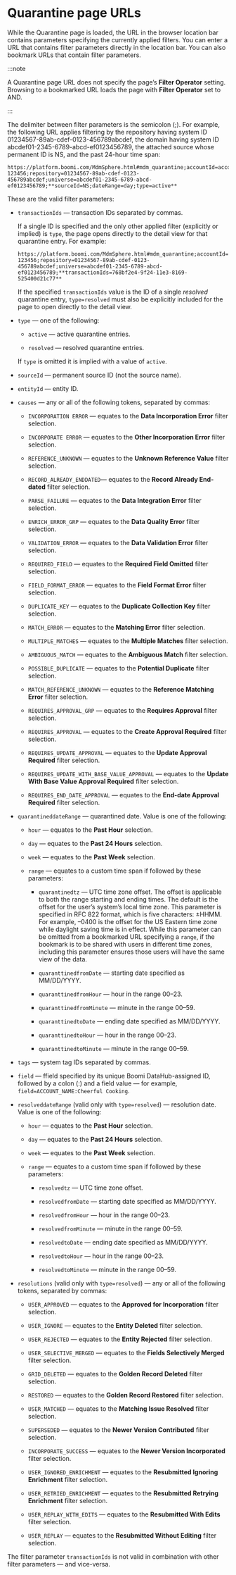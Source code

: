 # Quarantine page URLs 

<head>
  <meta name="guidename" content="DataHub"/>
  <meta name="context" content="GUID-698d8389-e8ee-482e-9620-e7146f489bf1"/>
</head>


While the Quarantine page is loaded, the URL in the browser location bar contains parameters specifying the currently applied filters. You can enter a URL that contains filter parameters directly in the location bar. You can also bookmark URLs that contain filter parameters.

:::note

A Quarantine page URL does not specify the page’s **Filter Operator** setting. Browsing to a bookmarked URL loads the page with **Filter Operator** set to AND.

:::

The delimiter between filter parameters is the semicolon \(;\). For example, the following URL applies filtering by the repository having system ID 01234567-89ab-cdef-0123-456789abcdef, the domain having system ID abcdef01-2345-6789-abcd-ef0123456789, the attached source whose permanent ID is NS, and the past 24-hour time span:

```
https://platform.boomi.com/MdmSphere.html#mdm_quarantine;accountId=account-123456;repository=01234567-89ab-cdef-0123-456789abcdef;universe=abcdef01-2345-6789-abcd-ef0123456789;**sourceId=NS;dateRange=day;type=active**
```

These are the valid filter parameters:

-   `transactionIds` — transaction IDs separated by commas.

    If a single ID is specified and the only other applied filter \(explicitly or implied\) is `type`, the page opens directly to the detail view for that quarantine entry. For example:

    ```
    https://platform.boomi.com/MdmSphere.html#mdm_quarantine;accountId=account-123456;repository=01234567-89ab-cdef-0123-456789abcdef;universe=abcdef01-2345-6789-abcd-ef0123456789;**transactionIds=768bf2e4-9f24-11e3-8169-525400d21c77**
    ```

    If the specified `transactionIds` value is the ID of a single *resolved* quarantine entry, `type=resolved` must also be explicitly included for the page to open directly to the detail view.

-   `type` — one of the following:

    -   `active` — active quarantine entries.

    -   `resolved` — resolved quarantine entries.

    If `type` is omitted it is implied with a value of `active`.

-   `sourceId` — permanent source ID \(not the source name\).

-   `entityId` — entity ID.

-   `causes` — any or all of the following tokens, separated by commas:

    -   `INCORPORATION ERROR` — equates to the **Data Incorporation Error** filter selection.

    -   `INCORPORATE ERROR` — equates to the **Other Incorporation Error** filter selection.

    -   `REFERENCE_UNKNOWN` — equates to the **Unknown Reference Value** filter selection.

    -   `RECORD_ALREADY_ENDDATED`— equates to the **Record Already End-dated** filter selection.

    -   `PARSE_FAILURE` — equates to the **Data Integration Error** filter selection.

    -   `ENRICH_ERROR_GRP` — equates to the **Data Quality Error** filter selection.

    -   `VALIDATION_ERROR` — equates to the **Data Validation Error** filter selection.

    -   `REQUIRED_FIELD` — equates to the **Required Field Omitted** filter selection.

    -   `FIELD_FORMAT_ERROR` — equates to the **Field Format Error** filter selection.

    -   `DUPLICATE_KEY` — equates to the **Duplicate Collection Key** filter selection.

    -   `MATCH_ERROR` — equates to the **Matching Error** filter selection.

    -   `MULTIPLE_MATCHES` — equates to the **Multiple Matches** filter selection.

    -   `AMBIGUOUS_MATCH` — equates to the **Ambiguous Match** filter selection.

    -   `POSSIBLE_DUPLICATE` — equates to the **Potential Duplicate** filter selection.

    -   `MATCH_REFERENCE_UNKNOWN` — equates to the **Reference Matching Error** filter selection.

    -   `REQUIRES_APPROVAL_GRP` — equates to the **Requires Approval** filter selection.

    -   `REQUIRES_APPROVAL` — equates to the **Create Approval Required** filter selection.

    -   `REQUIRES_UPDATE_APPROVAL` — equates to the **Update Approval Required** filter selection.

    -   `REQUIRES_UPDATE_WITH_BASE_VALUE_APPROVAL` — equates to the **Update With Base Value Approval Required** filter selection.

    -   `REQUIRES_END_DATE_APPROVAL` — equates to the **End-date Approval Required** filter selection.

-   `quarantineddateRange` — quarantined date. Value is one of the following:

    -   `hour` — equates to the **Past Hour** selection.

    -   `day` — equates to the **Past 24 Hours** selection.

    -   `week` — equates to the **Past Week** selection.

    -   `range` — equates to a custom time span if followed by these parameters:

        -   `quarantinedtz` — UTC time zone offset.
            The offset is applicable to both the range starting and ending times. The default is the offset for the user’s system’s local time zone. This parameter is specified in RFC 822 format, which is five characters: ±HHMM. For example, –0400 is the offset for the US Eastern time zone while daylight saving time is in effect. While this parameter can be omitted from a bookmarked URL specifying a `range`, if the bookmark is to be shared with users in different time zones, including this parameter ensures those users will have the same view of the data.   

        -   `quaranttinedfromDate` — starting date specified as MM/DD/YYYY.

        -   `quaranttinedfromHour` — hour in the range 00–23.

        -   `quaranttinedfromMinute` — minute in the range 00–59.

        -   `quaranttinedtoDate` — ending date specified as MM/DD/YYYY.

        -   `quaranttinedtoHour` — hour in the range 00–23.

        -   `quaranttinedtoMinute` — minute in the range 00–59.

-   `tags` — system tag IDs separated by commas.

-   `field` — ffield specified by its unique Boomi DataHub-assigned ID, followed by a colon (:) and a field value — for example, `field=ACCOUNT_NAME:Cheerful Cooking`.

-   `resolveddateRange` \(valid only with `type=resolved`\) — resolution date. Value is one of the following:

    -   `hour` — equates to the **Past Hour** selection.

    -   `day` — equates to the **Past 24 Hours** selection.

    -   `week` — equates to the **Past Week** selection.

    -   `range` — equates to a custom time span if followed by these parameters:

        -   `resolvedtz` — UTC time zone offset.

        -   `resolvedfromDate` — starting date specified as MM/DD/YYYY.

        -   `resolvedfromHour` — hour in the range 00–23.

        -   `resolvedfromMinute` — minute in the range 00–59.

        -   `resolvedtoDate` — ending date specified as MM/DD/YYYY.

        -   `resolvedtoHour` — hour in the range 00–23.

        -   `resolvedtoMinute` — minute in the range 00–59.

-   `resolutions` \(valid only with `type=resolved`\) — any or all of the following tokens, separated by commas:

    -   `USER_APPROVED` — equates to the **Approved for Incorporation** filter selection.

    -   `USER_IGNORE` — equates to the **Entity Deleted** filter selection.

    -   `USER_REJECTED` — equates to the **Entity Rejected** filter selection.

    -   `USER_SELECTIVE_MERGED` — equates to the **Fields Selectively Merged** filter selection.

    -   `GRID_DELETED` — equates to the **Golden Record Deleted** filter selection.

    -   `RESTORED` — equates to the **Golden Record Restored** filter selection.
    -   `USER_MATCHED` — equates to the **Matching Issue Resolved** filter selection.

    -   `SUPERSEDED` — equates to the **Newer Version Contributed** filter selection.

    -   `INCORPORATE_SUCCESS` — equates to the **Newer Version Incorporated** filter selection.

    -   `USER_IGNORED_ENRICHMENT` — equates to the **Resubmitted Ignoring Enrichment** filter selection.

    -   `USER_RETRIED_ENRICHMENT` — equates to the **Resubmitted Retrying Enrichment** filter selection.

    -   `USER_REPLAY_WITH_EDITS` — equates to the **Resubmitted With Edits** filter selection.

    -   `USER_REPLAY` — equates to the **Resubmitted Without Editing** filter selection.


The filter parameter `transactionIds` is not valid in combination with other filter parameters — and vice-versa.